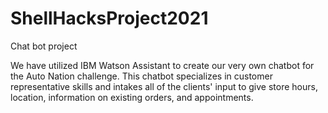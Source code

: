 # ShellHacksProject2021
Chat bot project

We have utilized IBM Watson Assistant to create our very own chatbot for the Auto Nation challenge. This chatbot specializes in customer representative skills and intakes all of the clients' input to give store hours, location, information on existing orders, and appointments. 
